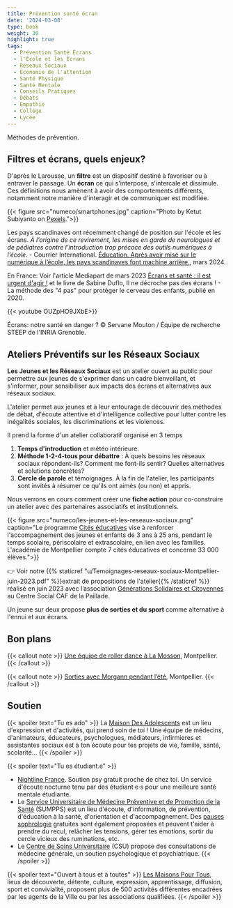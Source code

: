 ```yaml
---
title: Prévention santé écran
date: '2024-03-08'
type: book
weight: 30
highlight: true
tags:
  - Prévention Santé Écrans
  - l'École et les Écrans
  - Réseaux Sociaux
  - Économie de l'attention
  - Santé Physique
  - Santé Mentale
  - Conseils Pratiques
  - Débats
  - Empathie
  - Collège
  - Lycée
---
```


Méthodes de prévention.

<!--more-->

## Filtres et écrans, quels enjeux?

D'après le Larousse, un <b>filtre</b> est un dispositif destiné à favoriser ou à entraver le passage. Un <b>écran</b> ce qui s'interpose, s'intercale et dissimule. Ces définitions nous amènent à avoir des comportements différents, notamment notre manière d'interagir et de communiquer est modifiée.

{{< figure src="numeco/smartphones.jpg" caption="Photo by Ketut Subiyanto on [Pexels](https://www.pexels.com/photo/multiethnic-family-spending-time-together-on-couch-with-gadgets-4545968/).">}}

Les pays scandinaves ont récemment changé de position sur l'école et les écrans. <i> À l’origine de ce revirement, les mises en garde de neurologues et de pédiatres contre l’introduction trop précoce des outils numériques à l’école</i>. - Courrier International. [Éducation. Après avoir misé sur le numérique à l’école, les pays scandinaves font machine arrière.](https://www.courrierinternational.com/article/education-apres-avoir-mise-sur-le-numerique-a-l-ecole-les-pays-scandinaves-font-machine-arriere), mars 2024.

En France: Voir l'article Mediapart de mars 2023 [Écrans et santé : il est urgent d'agir !](https://blogs.mediapart.fr/emmanuel-prados/blog/020323/ecrans-et-sante-il-est-urgent-d-agir) et le livre de Sabine Duflo, Il ne décroche pas des écrans ! - La méthode des "4 pas" pour protéger le cerveau des enfants, publié en 2020.

{{< youtube OUZpHO9JXbE>}}

Écrans: notre santé en danger ? © Servane Mouton / Équipe de recherche STEEP de l'INRIA Grenoble.

## Ateliers Préventifs sur les Réseaux Sociaux

<b>Les Jeunes et les Réseaux Sociaux</b> est un atelier ouvert au public pour permettre aux jeunes de s'exprimer dans un cadre bienveillant, et s'informer, pour sensibiliser aux impacts des écrans et alternatives aux réseaux sociaux.

L'atelier permet aux jeunes et à leur entourage de découvrir des méthodes de débat, d'écoute attentive et d'intelligence collective pour lutter contre les inégalités sociales, les discriminations et les violences. 

Il prend la forme d'un atelier collaboratif organisé en 3 temps

1. <b>Temps d'introduction</b> et météo intérieure.
2. <b>Méthode 1-2-4-tous pour débattre</b> : À quels besoins les réseaux sociaux répondent-ils? Comment me font-ils sentir? Quelles alternatives et solutions concrètes?
3. <b>Cercle de parole</b> et témoignages. À la fin de l'atelier, les participants sont invités à résumer ce qu'ils ont aimés (ou non) et appris.

Nous verrons en cours comment créer une <b>fiche action</b> pour co-construire un atelier avec des partenaires associatifs et institutionnels.

{{< figure src="numeco/les-jeunes-et-les-reseaux-sociaux.png" caption="Le programme [Cités éducatives](https://www.citeseducatives.fr/) vise à renforcer l'accompagnement des jeunes et enfants de 3 ans à 25 ans, pendant le temps scolaire, périscolaire et extrascolaire, en lien avec les familles. L'académie de Montpellier compte 7 cités éducatives et concerne 33 000 élèves.">}}

👉 Voir notre {{% staticref "u/Temoignages-reseaux-sociaux-Montpellier-juin-2023.pdf" %}}extrait de propositions de l'atelier{{% /staticref %}} réalisé en juin 2023 avec l’association [Générations Solidaires et Citoyennes](https://www.jeveuxaider.gouv.fr/organisations/4859-generations-solidaires-et-citoyennes) au Centre Social CAF de la Paillade.

Un jeune sur deux propose <b>plus de sorties et du sport</b> comme alternative à l'ennui et aux écrans.

## Bon plans

{{< callout note >}}
<a href="https://www.mtpcours.fr/p/roller-dance-montpellier/">Une équipe de roller dance à La Mosson</a>, Montpellier.
{{< /callout >}}

{{< callout note >}}
<a href="https://www.mtpcours.fr/assos/lutte-contre-les-exclusions/">Sorties avec Morgann pendant l’été</a>, Montpellier.
{{< /callout >}}

## Soutien

{{< spoiler text="Tu es ado" >}}
La [Maison Des Adolescents](https://mda34.org/) est un lieu d'expression et d'activités, qui prend soin de toi ! Une équipe de médecins, d'animateurs, éducateurs, psychologues, médiateurs, infirmieres et assistantes sociaux est à ton écoute pour tes projets de vie, famille, santé, scolarité... 
{{< /spoiler >}}

{{< spoiler text="Tu es étudiant.e" >}}
- [Nightline France](https://www.nightline.fr/). Soutien psy gratuit proche de chez toi. Un service d'écoute nocturne tenu par des étudiant·e·s pour une meilleure santé mentale étudiante.
- Le [Service Universitaire de Médecine Préventive et de Promotion de la Santé](https://univ-montp3.fr/fr/vie-de-campus/sant%C3%A9/la-sant%C3%A9-des-%C3%A9tudiants) (SUMPPS) est un lieu d'écoute, d'information, de prévention, d'éducation à la santé, d'orientation et d'accompagnement. Des [pauses sophrologie](https://www.univ-montp3.fr/fr/vie-de-campus/sant%C3%A9/sophrologie) gratuites sont également proposées et peuvent t'aider à prendre du recul, relâcher les tensions, gérer tes émotions, sortir du cercle vicieux des ruminations, etc.
- Le [Centre de Soins Universitaire](https://www.umontpellier.fr/en/campus/sante-social-et-handicap/centre-de-soins-universitaire) (CSU) propose des consultations de médecine générale, un soutien psychologique et psychiatrique.
{{< /spoiler >}}

{{< spoiler text="Ouvert à tous et à toutes" >}}
[Les Maisons Pour Tous](https://www.montpellier.fr/3791-maisons-pour-tous.htm), lieux de découverte, détente, culture, expression, apprentissage, diffusion, sport et convivialité, proposent plus de 500 activités différentes encadrées par les agents de la Ville ou par les associations qualifiées.
{{< /spoiler >}}